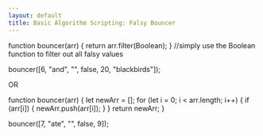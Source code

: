 ```yaml
---
layout: default
title: Basic Algorithm Scripting: Falsy Bouncer
---
```

function bouncer(arr) {
    return arr.filter(Boolean);
} //simply use the Boolean function to filter out all falsy values

bouncer([6, "and", "", false, 20, "blackbirds"]);


OR

function bouncer(arr) {
  let newArr = [];
  for (let i = 0; i < arr.length; i++) {
    if (arr[i]) {
      newArr.push(arr[i]);
    }
  }
  return newArr;
}

bouncer([7, "ate", "", false, 9]);